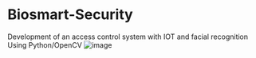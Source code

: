 # Biosmart-Security
Development of an access control system with IOT and facial recognition Using Python/OpenCV
![image](https://user-images.githubusercontent.com/62652658/141706381-2f697371-c375-4ee5-a2bd-f188bd560a6c.png)
